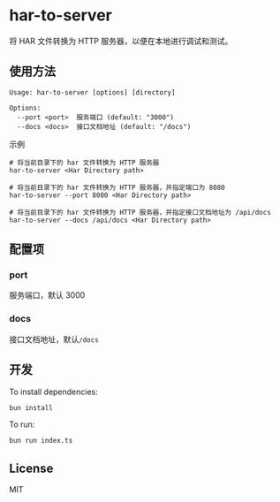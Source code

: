 # har-to-server

将 HAR 文件转换为 HTTP 服务器，以便在本地进行调试和测试。

## 使用方法

```shell
Usage: har-to-server [options] [directory]

Options:
  --port <port>  服务端口 (default: "3000")
  --docs <docs>  接口文档地址 (default: "/docs")
```

示例

```shell
# 将当前目录下的 har 文件转换为 HTTP 服务器
har-to-server <Har Directory path>

# 将当前目录下的 har 文件转换为 HTTP 服务器，并指定端口为 8080
har-to-server --port 8080 <Har Directory path>

# 将当前目录下的 har 文件转换为 HTTP 服务器，并指定接口文档地址为 /api/docs
har-to-server --docs /api/docs <Har Directory path>
```

## 配置项

### port

服务端口，默认 3000

### docs

接口文档地址，默认`/docs`

## 开发

To install dependencies:

```bash
bun install
```

To run:

```bash
bun run index.ts
```

## License

MIT
